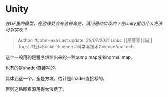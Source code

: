 # Unity
*在UE里的模型，在边缘处会有这种高亮，请问是咋实现的？在Unity里用什么方法可以实现？*

> Author: #JohnHexa 
Last update: *26/07/2021* 
Links: [[高管写代码]]
Tags: #社科Social-Science #科学与技术ScienceAndTech 

这个一般用的是程序烘培出来的一种bump map或者normal map。

也有的是shader直接写的。

具体到这一个，全是方块，估计是shader直接写的。

否则这贴图资源用得太浪费了。